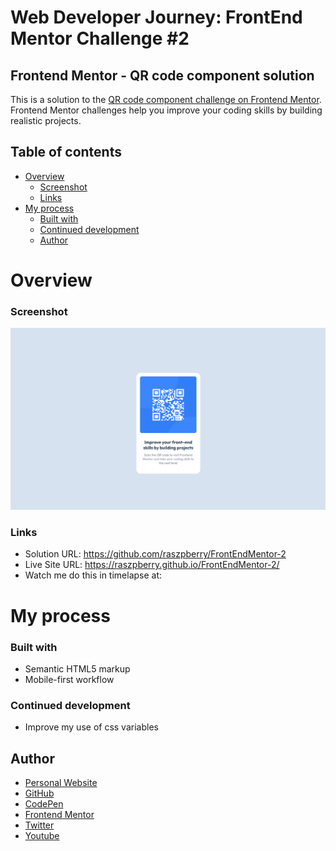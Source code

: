# Web Developer Journey: FrontEnd Mentor Challenge #2

## Frontend Mentor - QR code component solution

This is a solution to the [QR code component challenge on Frontend Mentor](https://www.frontendmentor.io/challenges/qr-code-component-iux_sIO_H). Frontend Mentor challenges help you improve your coding skills by building realistic projects. 

## Table of contents

- [Overview](#overview)
    - [Screenshot](#screenshot)
    - [Links](#links)
- [My process](#my-process)
    - [Built with](#built-with)
    - [Continued development](#continued-development)
  - [Author](#author)

# Overview

### Screenshot
![](./screenshots/qr-code-screenshot.png)

### Links

- Solution URL: https://github.com/raszpberry/FrontEndMentor-2
- Live Site URL: https://raszpberry.github.io/FrontEndMentor-2/
- Watch me do this in timelapse at: 

# My process

### Built with

- Semantic HTML5 markup
- Mobile-first workflow

### Continued development

- Improve my use of css variables

## Author

- [Personal Website](https://raszpberry.github.io/rasz-web/#home)
- [GitHub](https://github.com/raszpberry)
- [CodePen](https://codepen.io/raszpberry)
- [Frontend Mentor](https://www.frontendmentor.io/profile/raszpberry)
- [Twitter](https://www.twitter.com/traszty)
- [Youtube](https://www.youtube.com/channel/UCoPKWMX2adD4bNw2njUdhBQ)

